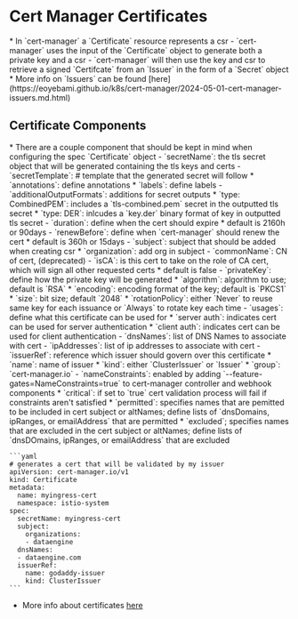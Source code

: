 <h1>Cert Manager Certificates</h1>
* In `cert-manager` a `Certificate` resource represents a csr
  - `cert-manager` uses the input of the `Certificate` object to generate both a private key and a csr
  - `cert-manager` will then use the key and csr to retrieve a signed `Certifcate` from an `Issuer` in the form of a `Secret` object
    * More info on `Issuers` can be found [here](https://eoyebami.github.io/k8s/cert-manager/2024-05-01-cert-manager-issuers.md.html)

<h2>Certificate Components</h2>
* There are a couple component that should be kept in mind when configuring the spec `Certificate` object
  - `secretName`: the tls secret object that will be generated containing the tls keys and certs
  - `secretTemplate`: # template that the generated secret will follow
    * `annotations`: define annotations
    * `labels`: define labels
  - `additionalOutputFormats`: additions for secret outputs
    * `type: CombinedPEM`: includes a `tls-combined.pem` secret in the outputted tls secret
    * `type: DER`: inlcudes a `key.der` binary format of key in outputted tls secret
  - `duration`: define when the cert should expire
    * default is 2160h or 90days
  - `renewBefore`: define when `cert-manager` should renew the cert
    * default is 360h or 15days
  - `subject`: subject that should be added when creating csr
    * `organization`: add org in subject
  - `commonName`: CN of cert, (deprecated)
  - `isCA`: is this cert to take on the role of CA cert, which will sign all other requested certs
    * default is false
  - `privateKey`: define how the private key will be generated
    * `algorithm`: algorithm to use; default is `RSA`
    * `encoding`: encoding format of the key; default is `PKCS1`
    * `size`: bit size; default `2048`
    * `rotationPolicy`: either `Never` to reuse same key for each issuance or `Always` to rotate key each time
  - `usages`: define what this certificate can be used for
    * `server auth`: indicates cert can be used for server authentication
    * `client auth`: indicates cert can be used for client authentication
  - `dnsNames`: list of DNS Names to associate with cert
  - `ipAddresses`: list of ip addresses to associate with cert
  - `issuerRef`: reference which issuer should govern over this certificate
    * `name`: name of issuer
    * `kind`: either `ClusterIssuer` or `Issuer`
    * `group`: `cert-manager.io`
  - `nameConstraints`: enabled by adding `--feature-gates=NameConstraints=true` to cert-manager controller and webhook components
    * `critical`: if set to `true` cert validation process will fail if constraints aren't satisfied
    * `permitted`: specifies names that are pemitted to be included in cert subject or altNames; define lists of `dnsDomains, ipRanges, or emailAddress` that are permitted
    * `excluded`; specifies names that are excluded in the cert subject or altNames; define lists of `dnsDOmains, ipRanges, or emailAddress` that are excluded
 
    ```yaml
    # generates a cert that will be validated by my issuer
    apiVersion: cert-manager.io/v1
    kind: Certificate
    metadata: 
      name: myingress-cert
      namespace: istio-system
    spec:
      secretName: myingress-cert
      subject:
        organizations:
        - dataengine
      dnsNames:
      - dataengine.com
      issuerRef:
        name: godaddy-issuer
        kind: ClusterIssuer
    ```

* More info about certificates [here](https://cert-manager.io/docs/usage/certificate/)
